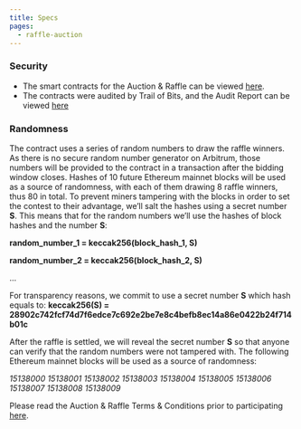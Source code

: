 ```yaml
---
title: Specs
pages:
  - raffle-auction
---
```

### Security

* The smart contracts for the Auction & Raffle can be viewed [here](https://github.com/TrueFiEng/devcon-raffle).
* The contracts were audited by Trail of Bits, and the Audit Report can be viewed [here](https://drive.google.com/file/d/1I3A0Kf-CrPdFRjZaZ8lOvbfN49moyki2/view?usp=sharing)

### Randomness

The contract uses a series of random numbers to draw the raffle winners. As there is no secure random number generator on Arbitrum, those numbers will be provided to the contract in a transaction after the bidding window closes. Hashes of 10 future Ethereum mainnet blocks will be used as a source of randomness, with each of them drawing 8 raffle winners, thus 80 in total. To prevent miners tampering with the blocks in order to set the contest to their advantage, we’ll salt the hashes using a secret number **S**. This means that for the random numbers we’ll use the hashes of block hashes and the number **S**:

**random_number_1 = keccak256(block_hash_1, S)**

**random_number_2 = keccak256(block_hash_2, S)**

…

For transparency reasons, we commit to use a secret number **S** which hash equals to:
**keccak256(S) = 28902c742fcf74d7f6edce7c692e2be7e8c4befb8ec14a86e0422b24f714b01c**

After the raffle is settled, we will reveal the secret number **S** so that anyone can verify that the random numbers were not tampered with. The following Ethereum mainnet blocks will be used as a source of randomness:

*15138000
15138001
15138002
15138003
15138004
15138005
15138006
15138007
15138008
15138009*

Please read the Auction & Raffle Terms & Conditions prior to participating [here](https://docs.google.com/document/d/1pVU-G8mpPD33EwOwE96MTB_4AZrYa2TNWXLSfkOPCJQ/edit?usp=sharing).